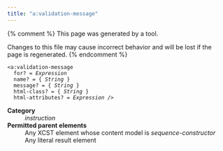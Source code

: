 ```yaml
---
title: "a:validation-message"
---
```


{% comment %}
This page was generated by a tool.

Changes to this file may cause incorrect behavior and will be lost if
the page is regenerated.
{% endcomment %}

<div class="language-xml highlighter-rouge"><pre class="highlight element-syntax"><code><span class="nt">&lt;a:validation-message</span>
  <span>for</span>? = <i title="Expression">Expression</i>
  <span>name</span>? = { <i>String</i> }
  <span>message</span>? = { <i>String</i> }
  <span>html-class</span>? = { <i>String</i> }
  <span>html-attributes</span>? = <i title="Expression">Expression</i> /&gt;</code></pre></div>
<dl>
   <dt><b>Category</b></dt>
   <dd><i>instruction</i></dd>
   <dt><b>Permitted parent elements</b></dt>
   <dd>Any XCST element whose content model is <i>sequence-constructor</i></dd>
   <dd>Any literal result element</dd>
</dl>